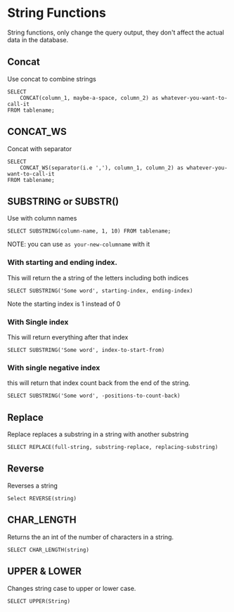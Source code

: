 # String Functions

String functions, only change the query output, they don't affect the actual data in the database.



## Concat

Use concat to combine strings

```
SELECT
    CONCAT(column_1, maybe-a-space, column_2) as whatever-you-want-to-call-it
FROM tablename;
```

## CONCAT_WS

Concat with separator

```
SELECT
    CONCAT_WS(separator(i.e ','), column_1, column_2) as whatever-you-want-to-call-it
FROM tablename;
```

## SUBSTRING or SUBSTR()

Use with column names

```
SELECT SUBSTRING(column-name, 1, 10) FROM tablename;
```
NOTE: you can use `as your-new-columname` with it

### With starting and ending index.

This will return the a string of the letters including both indices

```
SELECT SUBSTRING('Some word', starting-index, ending-index)
```
Note the starting index is 1 instead of 0



### With Single index

This will return everything after that index

```
SELECT SUBSTRING('Some word', index-to-start-from)
```

### With single negative index

this will return that index count back from the end of the string.

```
SELECT SUBSTRING('Some word', -positions-to-count-back)
```

## Replace

Replace replaces a substring in a string with another substring

``` 
SELECT REPLACE(full-string, substring-replace, replacing-substring)
```

## Reverse

Reverses a string

```
Select REVERSE(string)
```

## CHAR_LENGTH

Returns the an int of the number of characters in a string.

```
SELECT CHAR_LENGTH(string)
```

## UPPER & LOWER
Changes string case to upper or lower case.
```
SELECT UPPER(String)